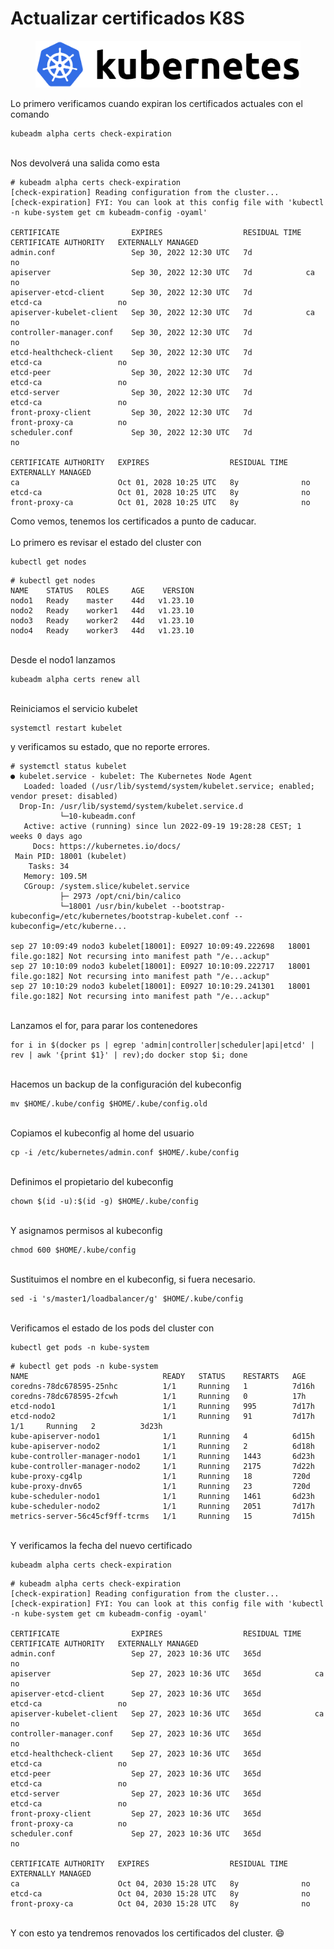 # Actualizar certificados K8S



<figure><img src="../.gitbook/assets/image (2) (1) (1).png" alt=""><figcaption></figcaption></figure>



Lo primero verificamos cuando expiran los certificados actuales con el comando

```shell
kubeadm alpha certs check-expiration
```

\
Nos devolverá una salida como esta

```shell
# kubeadm alpha certs check-expiration
[check-expiration] Reading configuration from the cluster...
[check-expiration] FYI: You can look at this config file with 'kubectl -n kube-system get cm kubeadm-config -oyaml'

CERTIFICATE                EXPIRES                  RESIDUAL TIME   CERTIFICATE AUTHORITY   EXTERNALLY MANAGED
admin.conf                 Sep 30, 2022 12:30 UTC   7d                                    no      
apiserver                  Sep 30, 2022 12:30 UTC   7d            ca                      no      
apiserver-etcd-client      Sep 30, 2022 12:30 UTC   7d            etcd-ca                 no      
apiserver-kubelet-client   Sep 30, 2022 12:30 UTC   7d            ca                      no      
controller-manager.conf    Sep 30, 2022 12:30 UTC   7d                                    no      
etcd-healthcheck-client    Sep 30, 2022 12:30 UTC   7d            etcd-ca                 no      
etcd-peer                  Sep 30, 2022 12:30 UTC   7d            etcd-ca                 no      
etcd-server                Sep 30, 2022 12:30 UTC   7d            etcd-ca                 no      
front-proxy-client         Sep 30, 2022 12:30 UTC   7d            front-proxy-ca          no      
scheduler.conf             Sep 30, 2022 12:30 UTC   7d                                    no      

CERTIFICATE AUTHORITY   EXPIRES                  RESIDUAL TIME   EXTERNALLY MANAGED
ca                      Oct 01, 2028 10:25 UTC   8y              no      
etcd-ca                 Oct 01, 2028 10:25 UTC   8y              no      
front-proxy-ca          Oct 01, 2028 10:25 UTC   8y              no
```

Como vemos, tenemos los certificados a punto de caducar.\
\
Lo primero es revisar el estado del cluster con

```shell
kubectl get nodes
```

```shell
# kubectl get nodes
NAME    STATUS   ROLES     AGE    VERSION
nodo1   Ready    master    44d   v1.23.10
nodo2   Ready    worker1   44d   v1.23.10
nodo3   Ready    worker2   44d   v1.23.10
nodo4   Ready    worker3   44d   v1.23.10
```

\
Desde el nodo1 lanzamos

```shell
kubeadm alpha certs renew all
```

\
Reiniciamos el servicio kubelet

```shell
systemctl restart kubelet
```

y verificamos su estado, que no reporte errores.

```shell
# systemctl status kubelet
● kubelet.service - kubelet: The Kubernetes Node Agent
   Loaded: loaded (/usr/lib/systemd/system/kubelet.service; enabled; vendor preset: disabled)
  Drop-In: /usr/lib/systemd/system/kubelet.service.d
           └─10-kubeadm.conf
   Active: active (running) since lun 2022-09-19 19:28:28 CEST; 1 weeks 0 days ago
     Docs: https://kubernetes.io/docs/
 Main PID: 18001 (kubelet)
    Tasks: 34
   Memory: 109.5M
   CGroup: /system.slice/kubelet.service
           ├─ 2973 /opt/cni/bin/calico
           └─18001 /usr/bin/kubelet --bootstrap-kubeconfig=/etc/kubernetes/bootstrap-kubelet.conf --kubeconfig=/etc/kuberne...

sep 27 10:09:49 nodo3 kubelet[18001]: E0927 10:09:49.222698   18001 file.go:182] Not recursing into manifest path "/e...ackup"
sep 27 10:10:09 nodo3 kubelet[18001]: E0927 10:10:09.222717   18001 file.go:182] Not recursing into manifest path "/e...ackup"
sep 27 10:10:29 nodo3 kubelet[18001]: E0927 10:10:29.241301   18001 file.go:182] Not recursing into manifest path "/e...ackup"
```

\
Lanzamos el for, para parar los contenedores

```shell
for i in $(docker ps | egrep 'admin|controller|scheduler|api|etcd' | rev | awk '{print $1}' | rev);do docker stop $i; done
```

\
Hacemos un backup de la configuración del kubeconfig

```shell
mv $HOME/.kube/config $HOME/.kube/config.old
```

\
Copiamos el kubeconfig al home del usuario

```shell
cp -i /etc/kubernetes/admin.conf $HOME/.kube/config
```

\
Definimos el propietario del kubeconfig

```shell
chown $(id -u):$(id -g) $HOME/.kube/config
```

\
Y asignamos permisos al kubeconfig

```shell
chmod 600 $HOME/.kube/config
```

\
Sustituimos el nombre en el kubeconfig, si fuera necesario.

```shell
sed -i 's/master1/loadbalancer/g' $HOME/.kube/config
```

\
Verificamos el estado de los pods del cluster con

```shell
kubectl get pods -n kube-system
```

```shell
# kubectl get pods -n kube-system
NAME                              READY   STATUS    RESTARTS   AGE
coredns-78dc678595-25nhc          1/1     Running   1          7d16h
coredns-78dc678595-2fcwh          1/1     Running   0          17h
etcd-nodo1                        1/1     Running   995        7d17h
etcd-nodo2                        1/1     Running   91         7d17h                    1/1     Running   2          3d23h
kube-apiserver-nodo1              1/1     Running   4          6d15h
kube-apiserver-nodo2              1/1     Running   2          6d18h
kube-controller-manager-nodo1     1/1     Running   1443       6d23h
kube-controller-manager-nodo2     1/1     Running   2175       7d22h
kube-proxy-cg4lp                  1/1     Running   18         720d
kube-proxy-dnv65                  1/1     Running   23         720d
kube-scheduler-nodo1              1/1     Running   1461       6d23h
kube-scheduler-nodo2              1/1     Running   2051       7d17h
metrics-server-56c45cf9ff-tcrms   1/1     Running   15         7d15h
```

\
Y verificamos la fecha del nuevo certificado

```shell
kubeadm alpha certs check-expiration
```

```shell
# kubeadm alpha certs check-expiration
[check-expiration] Reading configuration from the cluster...
[check-expiration] FYI: You can look at this config file with 'kubectl -n kube-system get cm kubeadm-config -oyaml'

CERTIFICATE                EXPIRES                  RESIDUAL TIME   CERTIFICATE AUTHORITY   EXTERNALLY MANAGED
admin.conf                 Sep 27, 2023 10:36 UTC   365d                                    no      
apiserver                  Sep 27, 2023 10:36 UTC   365d            ca                      no      
apiserver-etcd-client      Sep 27, 2023 10:36 UTC   365d            etcd-ca                 no      
apiserver-kubelet-client   Sep 27, 2023 10:36 UTC   365d            ca                      no      
controller-manager.conf    Sep 27, 2023 10:36 UTC   365d                                    no      
etcd-healthcheck-client    Sep 27, 2023 10:36 UTC   365d            etcd-ca                 no      
etcd-peer                  Sep 27, 2023 10:36 UTC   365d            etcd-ca                 no      
etcd-server                Sep 27, 2023 10:36 UTC   365d            etcd-ca                 no      
front-proxy-client         Sep 27, 2023 10:36 UTC   365d            front-proxy-ca          no      
scheduler.conf             Sep 27, 2023 10:36 UTC   365d                                    no      

CERTIFICATE AUTHORITY   EXPIRES                  RESIDUAL TIME   EXTERNALLY MANAGED
ca                      Oct 04, 2030 15:28 UTC   8y              no      
etcd-ca                 Oct 04, 2030 15:28 UTC   8y              no      
front-proxy-ca          Oct 04, 2030 15:28 UTC   8y              no
```

\
Y con esto ya tendremos renovados los certificados del cluster. 😄

